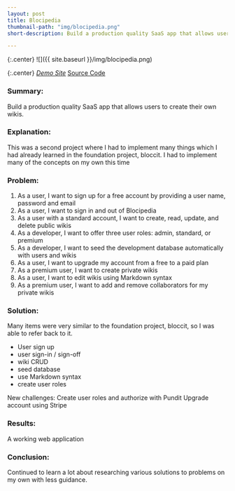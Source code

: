 ```yaml
---
layout: post
title: Blocipedia
thumbnail-path: "img/blocipedia.png"
short-description: Build a production quality SaaS app that allows users to create their own wikis.

---
```


{:.center}
![]({{ site.baseurl }}/img/blocipedia.png)

{:.center}
<a class="button" href="https://vrcooper-blocipedia.herokuapp.com" target="_blank"><i class="fa fa-cloud"> Demo Site</i></a> <a class="button" href="https://github.com/vrcooper/Blocipedia" target="_blank"><i class="fa fa-fw fa-github"></i> Source Code</a>

### Summary:
Build a production quality SaaS app that allows users to create their own wikis.

### Explanation:
This was a second project where I had to implement many things which I had already learned in the foundation project, bloccit. I had to implement many of the concepts on my own this time


### Problem:
1. As a user, I want to sign up for a free account by providing a user name, password and email
2. As a user, I want to sign in and out of Blocipedia
3. As a user with a standard account, I want to create, read, update, and delete public wikis
4. As a developer, I want to offer three user roles: admin, standard, or premium
5. As a developer, I want to seed the development database automatically with users and wikis
6. As a user, I want to upgrade my account from a free to a paid plan
7. As a premium user, I want to create private wikis
8. As a user, I want to edit wikis using Markdown syntax
9. As a premium user, I want to add and remove collaborators for my private wikis

### Solution:
Many items were very similar to the foundation project, bloccit, so I was able to refer back to it.
* User sign up  
* user sign-in / sign-off  
* wiki CRUD  
* seed database
* use Markdown syntax
* create user roles

New challenges: 
Create user roles and authorize with Pundit
Upgrade account using Stripe

### Results:
A working web application

### Conclusion:
Continued to learn a lot about researching various solutions to problems on my own with less guidance.
